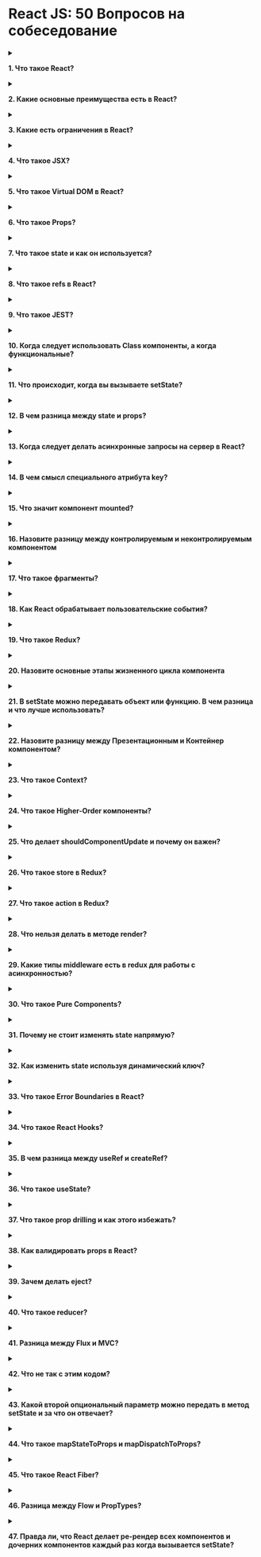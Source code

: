 # React JS: 50 Вопросов на собеседование

<details>
<summary>

**1. Что такое React?**

</summary>

- React - JavaScript фронтенд библиотека, разработанная Facebook в 2011
- В ядре - компонентный подход, позволяющий создавать переиспользуемые UI
  блоки
- Служит, для создания сложных интерактивных UI для web и мобильной
разработки
</details>

<details>
<summary>

**2. Какие основные преимущества есть в React?**

</summary>

- Увеличивает производительность отрисовки приложений
- Может использоваться и на клиенте и на сервере
- Из-за JSX читаемость кода увеличивается
- Легко интегрировать с другими фреймворками
- Легко писать unit тесты
</details>

<details>
<summary>

**3. Какие есть ограничения в React?**

</summary>

- React - всего лишь библиотека
- Требуется некоторое время на освоение
- Может быть немного сложным для начинающих
- Код по-началу может выглядеть сложным из-за инфраструктуры и JSX
</details>

<details>
<summary>

**4. Что такое JSX?**

</summary>

JSX - ярлык для JavaScript XML. Это специальный синтаксис, который расширяетJavaScript возможностью писать HTML внутри Это позволяет интегрировать шаблоны компонентов прямо в JavaScript, что делает разработку проще
</details>

<details>
<summary>

**5.  Что такое Virtual DOM в React?**

</summary>

Virtual DOM - легковесный JavaScript объект, который представляет копию реального DOM дерева. Нужен для оптимизации взаимодействия с DOM
</details>

<details>
<summary>

**6. Что такое Props?**

</summary>

Сокращенно от Properties. Входящие свойства в компонент. Они только для чтения иих нельзя менять. Всегда идут от родителя к ребенку.
</details>

<details>
<summary>

**7. Что такое state и как он используется?**

</summary>

Обычный объект - источник данных. Содержит информацию по поведению и состоянию интерфейса. Можно мутировать
</details>

<details>
<summary>

**8. Что такое refs в React?**

</summary>

Сокращенно от References. Специальный атрибут, позволяющий получить доступ до конкретного DOM элемента

**Нужен для:**
- Вызова анимаций
- Для задания фокуса или выделения текста
- Взаимодействия со сторонними библиотеками

</details>

<details>
<summary>

**9. Что такое JEST?**

</summary>

JavaScript фреймворк, для юнит тестирования на основе Jasmine. Разработал Facebook. Очень удобен именно для React

</details>

<details>
<summary>

**10. Когда следует использовать Class компоненты, а когда функциональные?**

</summary>

Если нужны жизненные этапы компонента - используем class компоненты. Иначе для оптимизации лучше функциональные

</details>

<details>
<summary>

**11. Что происходит, когда вы вызываете setState?**

</summary>

Вначале React соединяет объект стейта с измененными полями. На основе нового состояния строит новое дерево React элементов и выясняет, какие именно части приложения должны быть изменены.

Это нужно для наиболее производительного обновления интерфейса

</details>

<details>
<summary>

**12.  В чем разница между state и props?**

</summary>

**state** - структура данных, необходимая для изменения и отслеживания пользовательских действий

**props** - набор конфигурации, поступающий от родительского элемента. Их нельзя изменять

</details>

<details>
<summary>

**13. Когда следует делать асинхронные запросы на сервер в React?**

</summary>

Для этого служит метод **componentDidMount**

Или **useEffect** с пустым набором зависимостей

</details>

<details>
<summary>

**14. В чем смысл специального атрибута key?**

</summary>

Атрибут позволяет React понимать, какие именно элементы в списке были модифицированы или удалены, что увеличивает производительность рендеринга.

Лучше всего использовать уникальные значения, такие как ID. Индексы использовать не рекомендуется

</details>

<details>
<summary>

**15. Что значит компонент mounted?**

</summary>

Шаблон компонента соединен с DOM деревом

</details>

<details>
<summary>

**16. Назовите разницу между контролируемым и неконтролируемым компонентом**

</summary>

- Контролируемый компонент обладает своим стейтом, управляемый React
- Неконтролируемые компоненты обладают внутренним стейтом (как пример
значение тега textarea)

</details>

<details>
<summary>

**17. Что такое фрагменты?**

</summary>

Специальный элемент в React позволяющий возвращать группу элементов без дополнительного родительского DOM элемента

</details>

<details>
<summary>

**18. Как React обрабатывает пользовательские события?**

</summary>

Добавляет один обработчик события на корневой элемент. Объект события оборачивает в свою обертку - **SyntheticEvent** для кроссбраузерности

</details>

<details>
<summary>

**19. Что такое Redux?**

</summary>

Библиотека для работы с потоком данных в JavaScript

Позволяет добавить дополнительный слой для приложения, где состояние описано в JavaScript объекте. Нужно для более удобного написания кода

</details>

<details>
<summary>

**20. Назовите основные этапы жизненного цикла компонента**

</summary>

- **componentWillMount** - перед рендерингом, в основном для настройки компонента
- **render** - процесс рендеринга
- **componentDidMount** - уведомляет, про то, что компонент соединен с DOM деревом
- **componentWillReceiveProps** - уведомляет, про то, что приходят новые входящие свойства в компонент
- **shouldComponentUpdate** - возвращает true или false и служит для оптимизации. Решает, нужно ли делать ре-рендеринг
- **componentWillUpdate** - уведомляет, что компонент будет обновлен
- **componentDidUpdate** - уведомляет, что компонент был обновлен
- **componentWillUnmount** - используется для удаления слушателей и очистки компонента. Вызывается перед удалением компонента

</details>

<details>
<summary>

**21. В setState можно передавать объект или функцию. В чем разница и что лучше использовать?**

</summary>

**props** и **state** могут изменяться асинхронно. Если мы передадим функцию, то мы точно будет знать, что стейт основывается на предыдущем состоянии


</details>

<details>
<summary>

**22. Назовите разницу между Презентационным и Контейнер компонентом?**

</summary>

- Презентационный - “как вещи выглядят”. Нужен для создания интерфейса. Работает на входящих параметрах
- Контейнер - “как вещи работают”. Обладают состоянием, подключены к Flux или Redux

</details>

<details>
<summary>

**23. Что такое Context?**

</summary>

Context - позволяет передавать свойства от родителя к ребенку, избегая промежуточных компонентов

</details>

<details>
<summary>

**24. Что такое Higher-Order компоненты?**

</summary>

Higher-order component (HOC) - функции, у которых входящий параметр компонент. Возвращают новый компонент с добавленным поведением.

Могут быть использованы в следующих случаях:
1. Переиспользование кода
2. Слой абстракции для state и взаимодействия с ним
3. Управление props

</details>

<details>
<summary>

**25. Что делает shouldComponentUpdate и почему он важен?**

</summary>

Этап жизненного цикла, который решает, будет ли ре-рендер, или нет. Позволяет оптимизировать приложение

</details>

<details>
<summary>

**26. Что такое store в Redux?**

</summary>

JavaScript объект, в котором содержится состояние приложения. Дополнительно отвечает за следующее:
1. state может быть получен через **getState()**
2. Изменять state можно через **dispatch(action)**
3. Регистрировать изменения через **subscribe(listener)**

</details>

<details>
<summary>

**27. Что такое action в Redux?**

</summary>

Объект, который обязательно должен содержать ключ **type**. С помощью него Redux понимает, что именно нужно сделать со стейтом

</details>

<details>
<summary>

**28. Что нельзя делать в методе render?**

</summary>

Нельзя изменять состояние компонента (например вызывать **setState**). Должен быть чистой (pure) функцией

</details>

<details>
<summary>

**29. Какие типы middleware есть в redux для работы с асинхронностью?**

</summary>

1. Redux Thunk
2. Redux Promise
3. Redux Saga

</details>

<details>
<summary>

**30. Что такое Pure Components?**

</summary>

Тоже самое, что и Component, кроме того, что автоматически за вас реализует метод **shouldComponentUpdate**

</details>

<details>
<summary>

**31. Почему не стоит изменять state напрямую?**

</summary>

Не будет запущен процесс ре-рендеринга и интерфейс не поменяется. Корректно использовать метод **setState()**

</details>

<details>
<summary>

**32. Как изменить state используя динамический ключ?**

</summary>

![key](/img/key.png "key")

</details>

<details>
<summary>

**33. Что такое Error Boundaries в React?**

</summary>

React - компонент, позволяющий обрабатывать ошибки в дочерних компонентах. Для это присутствует метод **componentDidCatch(error, info)**

</details>

<details>
<summary>

**34. Что такое React Hooks?**

</summary>

Функционал, добавленный в React 16.8. С помощью хуков, можно писать приложения, используя только функциональные компоненты, без классов.

С помощью хуков можно следить за стейтом, эмулировать жизненные этапы компонента, работа с ссылками и многое другое

</details>

<details>
<summary>

**35. В чем разница между useRef и createRef?**

</summary>

- **createRef** - всегда создает новую ссылку. Используется в class компонентах
- **useRef** - возвращает одинаковую ссылку на объект, которое были при начальном рендеринге

</details>

<details>
<summary>

**36. Что такое useState?**

</summary>

Встроенные React хук. Позволяет работать со стейтом в функциональных компонентах. Принимает начальное значение. Возвращает массив, состоящий всегда из 2х элементов (кортеж), где:
- первый элемент - само состояние
- второй элемент - функция, меняющая состояние

</details>

<details>
<summary>

**37. Что такое prop drilling и как этого избежать?**

</summary>

Передача свойств на прямую от родителя к ребенку через сложную и длинную иерархию компонентов.

Избежать можно используя **Context** или например Redux **(Flux)**

</details>

<details>
<summary>

**38.  Как валидировать props в React?**

</summary>

Для этого есть дополнительная библиотека - **PropTypes**

</details>

<details>
<summary>

**39. Зачем делать eject?**

</summary>

На случай, если необходимо модифицировать конфигурацию проекта (webpack, babel)

</details>

<details>
<summary>

**40. Что такое reducer?**

</summary>

Простая чистая функция, принимающая **state** и **action** и модифицирующая **state**. Должна возвращать новый объект

</details>

<details>
<summary>

**41. Разница между Flux и MVC?**

</summary>

MVC (model view controller) - парадигма, разделяющая отображение и данные, однако присутствуют следующие минусы:

- каскадная модель данных, сложно отслеживать состояние
- данные могут быть изменены где угодно. Как следствие непредсказуемое поведение UI

Flux позволяет решить проблему каскадной модели данных. Данные получаются из отдельного store и менять напрямую их нельзя.

</details>

<details>
<summary>

**42. Что не так с этим кодом?**

</summary>

![code](/img/code.png "code")

С этим кодом все хорошо. Изменяем state на основе прошлого состояния и входящих параметров

</details>

<details>
<summary>

**43. Какой второй опциональный параметр можно передать в метод setState и за что он отвечает?**

</summary>

Функция, уведомляющая, что компонент закончил процесс ре-рендеринга.

</details>

<details>
<summary>

**44. Что такое mapStateToProps и mapDispatchToProps?**

</summary>

Функции в Redux, позволяющие приводить к более удобному формату данные из store в компонент

</details>

<details>
<summary>

**45. Что такое React Fiber?**

</summary>

Fiber - это новый механизм и базовый алгоритм для рендеринга в React 16. Основная цель - реализовать пошаговый рендеринг виртуального DOM для более быстрого рендеринга, работы с анимациями и дебагом.

</details>

<details>
<summary>

**46. Разница между Flow и PropTypes?**

</summary>

- **Flow** - статический инструмент для проверки типов. Использует аннотации и позволяет найти ошибки при компиляции (аналог TypeScript)
- **PropTypes** - проверяет типы входящих параметров в runtime

</details>

<details>
<summary>

**47. Правда ли, что React делает ре-рендер всех компонентов и дочерних компонентов каждый раз когда вызывается setState?**

</summary>

По умолчанию - да. Однако мы этим можем управлять в **shouldComponentUpdate(nextProps, nextState)**

</details>